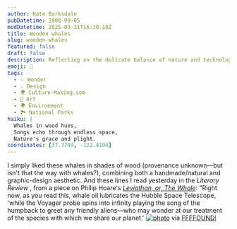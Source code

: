 ```yaml
---
author: Nate Barksdale
pubDatetime: 2008-09-05
modDatetime: 2025-03-31T16:30:10Z
title: Wooden whales
slug: wooden-whales
featured: false
draft: false
description: Reflecting on the delicate balance of nature and technology through the lens of whales and human fascination.
emoji: 🐋
tags:
  - ✨ Wonder
  - 💡 Design
  - 🌍 Culture-Making.com
  - 🎨 Art
  - 🌍 Environment
  - 🏞️ National Parks
haiku: |
  Whales in wood hues,  
  Songs echo through endless space,  
  Nature's grace and plight.
coordinates: [37.7749, -122.4194]
---
```


I simply liked these whales in shades of wood (provenance unknown—but isn't that the way with whales?), combining both a handmade/natural and graphic-design aesthetic. And these lines I read yesterday in the _Literary Review_ , from a piece on Philip Hoare's [_Leviathan, or, The Whale_](https://www.google.com/search?q=%22_Leviathan%2C%20or%2C%20The%20Whale_%22%20amazon.com): "Right now, as you read this, whale oil lubricates the Hubble Space Telescope, 'while the Voyager probe spins into infinity playing the song of the humpback to greet any friendly aliens—who may wonder at our treatment of the species with which we share our planet.'
[![photo](http://culture-making.com/media/4616ca44511cd42021fe4f5377614b07d98cd58a_m.jpg)](http://ffffound.com/image/4616ca44511cd42021fe4f5377614b07d98cd58a)
via [FFFFOUND!](https://www.google.com/search?q=%22FFFFOUND%21%22%20ffffound.com)
